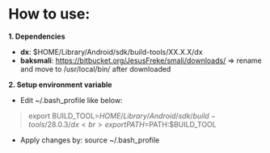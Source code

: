 # How to use:
**1. Dependencies**
- **dx**: $HOME/Library/Android/sdk/build-tools/XX.X.X/dx<br>
- **baksmali**: https://bitbucket.org/JesusFreke/smali/downloads/ => rename and move to /usr/local/bin/ after downloaded



**2. Setup environment variable**
- Edit ~/.bash_profile like below:
> export BUILD_TOOL=$HOME/Library/Android/sdk/build-tools/28.0.3/dx<br>
> export PATH=$PATH:$BUILD_TOOL
- Apply changes by: source ~/.bash_profile